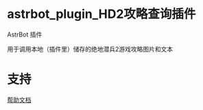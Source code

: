 # astrbot_plugin_HD2攻略查询插件

AstrBot 插件

用于调用本地（插件里）储存的绝地潜兵2游戏攻略图片和文本

# 支持

[帮助文档](https://astrbot.app)
